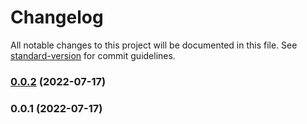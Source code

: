 # Changelog

All notable changes to this project will be documented in this file. See [standard-version](https://github.com/conventional-changelog/standard-version) for commit guidelines.

### [0.0.2](https://github.com/hosnipogi/another-react-carousel/compare/v0.0.1...v0.0.2) (2022-07-17)

### 0.0.1 (2022-07-17)

